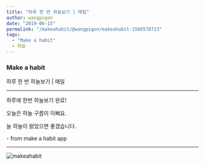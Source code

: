 ```yaml
---
title: "하루 한 번 하늘보기 | 매일"
author: wangpigon
date: "2019-06-15"
permalink: "/makeahabit/@wangpigon/makeahabit-1560578723"
tags:  
  - "Make a habit"
  - 하늘
---
```

### Make a habit

하루 한 번 하늘보기 | 매일

---

하루에 한번 하늘보기 완료!

오늘은 하늘 구름이 이뻐요.

늘 하늘이 맑았으면 좋겠습니다.

\- from make a habit app

---

![makeahabit](https://steemitimages.com/300x0/https://s3.ap-northeast-2.amazonaws.com/img.passionbull.net/public/wangpigon/1560578719.jpg)